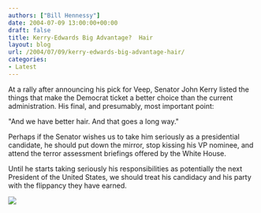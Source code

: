 ```yaml
---
authors: ["Bill Hennessy"]
date: 2004-07-09 13:00:00+00:00
draft: false
title: Kerry-Edwards Big Advantage?  Hair
layout: blog
url: /2004/07/09/kerry-edwards-big-advantage-hair/
categories:
- Latest
---
```


At a rally after announcing his pick for Veep, Senator John Kerry listed the things that make the Democrat ticket a better choice than the current administration. His final, and presumably, most important point:




"And we have better hair. And that goes a long way."




Perhaps if the Senator wishes us to take him seriously as a presidential candidate, he should put down the mirror, stop kissing his VP nominee, and attend the terror assessment briefings offered by the White House.




Until he starts taking seriously his responsibilities as potentially the next President of the United States, we should treat his candidacy and his party with the flippancy they have earned. 

![](https://blog.billhennessy.com/aggbug.aspx?PostID=699)

